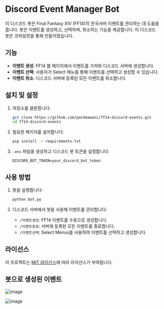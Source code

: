 # Discord Event Manager Bot

이 디스코드 봇은 Final Fantasy XIV (FF14)의 한국서버 이벤트를 관리하는 데 도움을 줍니다. 봇은 이벤트를 생성하고, 선택하며, 취소하는 기능을 제공합니다.
이 디스코드 봇은 코파일럿을 통해 만들어졌습니다.

## 기능

- **이벤트 생성**: FF14 웹 페이지에서 이벤트를 가져와 디스코드 서버에 생성합니다.
- **이벤트 선택**: 사용자가 Select 메뉴를 통해 이벤트를 선택하고 생성할 수 있습니다.
- **이벤트 취소**: 디스코드 서버에 등록된 모든 이벤트를 취소합니다.

## 설치 및 설정

1. 저장소를 클론합니다:
    ```sh
    git clone https://github.com/parkmawani/ff14-discord-events.git
    cd ff14-discord-events
    ```

2. 필요한 패키지를 설치합니다:
    ```sh
    pip install -r requirements.txt
    ```

3. `.env` 파일을 생성하고 디스코드 봇 토큰을 설정합니다:
    ```plaintext
    DISCORD_BOT_TOKEN=your_discord_bot_token
    ```

## 사용 방법

1. 봇을 실행합니다:
    ```sh
    python bot.py
    ```

2. 디스코드 서버에서 봇을 사용해 이벤트를 관리합니다:
    - `/이벤트생성`: FF14 이벤트를 수동으로 생성합니다.
    - `/이벤트종료`: 서버에 등록된 모든 이벤트를 종료합니다.
    - `/이벤트선택`: Select Menus를 사용하여 이벤트를 선택하고 생성합니다.

## 라이선스

이 프로젝트는 [MIT 라이선스](LICENSE)에 따라 라이선스가 부여됩니다.

## 봇으로 생성된 이벤트
![image](https://github.com/user-attachments/assets/911fd5c6-bf94-4229-b780-4f41ec8a2003)

![image](https://github.com/user-attachments/assets/8e3a5f46-0aff-4569-ac71-f457a6c046d7)

